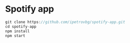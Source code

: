 # Spotify app

```js
git clone https://github.com/ipetrovbg/spotify-app.git
cd spotify-app
npm install
npm start
```
